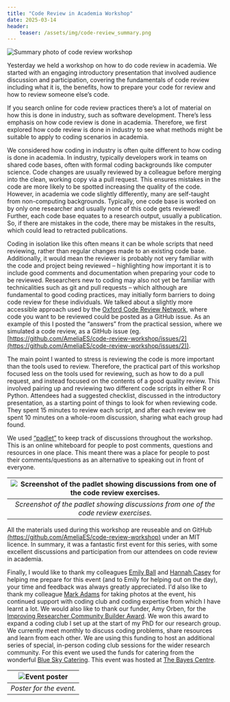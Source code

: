 ```yaml
---
title: "Code Review in Academia Workshop"
date: 2025-03-14
header:
    teaser: /assets/img/code-review_summary.png
---
```


![Summary photo of code review workshop](/assets/img/code-review_summary.png)

Yesterday we held a workshop on how to do code review in academia. We started with an engaging introductory presentation that involved audience discussion and participation, covering the fundamentals of code review including what it is, the benefits, how to prepare your code for review and how to review someone else’s code.

If you search online for code review practices there’s a lot of material on how this is done in industry, such as software development. There’s less emphasis on how code review is done in academia. Therefore, we first explored how code review is done in industry to see what methods might be suitable to apply to coding scenarios in academia.

We considered how coding in industry is often quite different to how coding is done in academia. In industry, typically developers work in teams on shared code bases, often with formal coding backgrounds like computer science. Code changes are usually reviewed by a colleague before merging into the clean, working copy via a pull request. This ensures mistakes in the code are more likely to be spotted increasing the quality of the code. However, in academia we code slightly differently, many are self-taught from non-computing backgrounds. Typically, one code base is worked on by only one researcher and usually none of this code gets reviewed! Further, each code base equates to a research output, usually a publication. So, if there are mistakes in the code, there may be mistakes in the results, which could lead to retracted publications.

Coding in isolation like this often means it can be whole scripts that need reviewing, rather than regular changes made to an existing code base. Additionally, it would mean the reviewer is probably not very familiar with the code and project being reviewed – highlighting how important it is to include good comments and documentation when preparing your code to be reviewed. Researchers new to coding may also not yet be familiar with technicalities such as git and pull requests – which although are fundamental to good coding practices, may initially form barriers to doing code review for these individuals. We talked about a slightly more accessible approach used by the [Oxford Code Review Network](https://github.com/OxfordCodeReviewNet/forum), where code you want to be reviewed could be posted as a GitHub issue. As an example of this I posted the “answers” from the practical session, where we simulated a code review, as a GitHub issue (eg. [https://github.com/AmeliaES/code-review-workshop/issues/2](https://github.com/AmeliaES/code-review-workshop/issues/2)).

The main point I wanted to stress is reviewing the code is more important than the tools used to review. Therefore, the practical part of this workshop focused less on the tools used for reviewing, such as how to do a pull request, and instead focused on the contents of a good quality review. This involved pairing up and reviewing two different code scripts in either R or Python. Attendees had a suggested checklist, discussed in the introductory presentation, as a starting point of things to look for when reviewing code. They spent 15 minutes to review each script, and after each review we spent 10 minutes on a whole-room discussion, sharing what each group had found.

We used [“padlet”](https://padlet.com/edmondsonstaita/code-review-in-academia-workshop-ymihytjxa6jollw2) to keep track of discussions throughout the workshop. This is an online whiteboard for people to post comments, questions and resources in one place. This meant there was a place for people to post their comments/questions as an alternative to speaking out in front of everyone.

| ![Screenshot of the padlet showing discussions from one of the code review exercises.](/assets/img/code-review_padlet.png) |
| :------------------------------------------------------------------------------------------------------------------------: |
|                   _Screenshot of the padlet showing discussions from one of the code review exercises._                    |

All the materials used during this workshop are reuseable and on GitHub [(https://github.com/AmeliaES/code-review-workshop)](https://github.com/AmeliaES/code-review-workshop) under an MIT licence. In summary, it was a fantastic first event for this series, with some excellent discussions and participation from our attendees on code review in academia.

Finally, I would like to thank my colleagues [Emily Ball](https://edwebprofiles.ed.ac.uk/profile/emilyball) and [Hannah Casey](https://edwebprofiles.ed.ac.uk/profile/hannah-casey) for helping me prepare for this event (and to Emily for helping out on the day), your time and feedback was always greatly appreciated. I'd also like to thank my colleague [Mark Adams](https://edwebprofiles.ed.ac.uk/profile/dr-mark-james-adams) for taking photos at the event, his continued support with coding club and coding expertise from which I have learnt a lot. We would also like to thank our funder, Amy Orben, for the [Improving Researcher Community Builder Award](https://www.orben.group/improving-research-community-builder-award). We won this award to expand a coding club I set up at the start of my PhD for our research group. We currently meet monthly to discuss coding problems, share resources and learn from each other. We are using this funding to host an additional series of special, in-person coding club sessions for the wider research community. For this event we used the funds for catering from the wonderful [Blue Sky Catering](https://www.blueskycatering.co.uk/). This event was hosted at [The Bayes Centre](https://bayes-centre.ed.ac.uk/).

| ![Event poster](/assets/img/code-review_poster.jpg) |
| :-------------------------------------------------: |
|               _Poster for the event._               |
